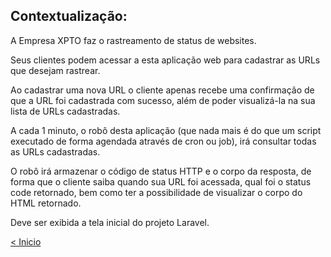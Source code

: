 ## Contextualização:
A Empresa XPTO faz o rastreamento de status de websites.

Seus clientes podem acessar a esta aplicação web para cadastrar as URLs que desejam rastrear.

Ao cadastrar uma nova URL o cliente apenas recebe uma confirmação de que a URL foi cadastrada com sucesso, além de poder visualizá-la na sua lista de URLs cadastradas.

A cada 1 minuto, o robô desta aplicação (que nada mais é do que um script executado de forma agendada através de cron ou job), irá consultar todas as URLs cadastradas.

O robô irá armazenar o código de status HTTP e o corpo da resposta, de forma que o cliente saiba quando sua URL foi acessada, qual foi o status code retornado, bem como ter a possibilidade de visualizar o corpo do HTML retornado.

Deve ser exibida a tela inicial do projeto Laravel.

[< Inicio](../../README.md)
